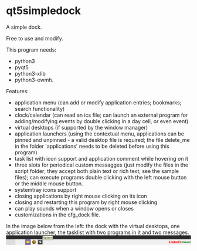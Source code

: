 # qt5simpledock
A simple dock.

Free to use and modify.

This program needs:
- python3
- pyqt5
- python3-xlib
- python3-ewmh.


Features:
- application menu (can add or modify application entries; bookmarks; search functionality)
- clock/calendar (can read an ics file; can launch an external program for adding/modifying events by double clicking in a day cell, or even event)
- virtual desktops (if supported by the window manager)
- application launchers (using the contextual menu, applications can be pinned and unpinned - a valid desktop file is required; the file delete_me in the folder 'applications' needs to be deleted before using this program)
- task list with icon support and application comment while hovering on it
- three slots for periodical custom messagges (just modify the files in the script folder; they accept both plain text or rich text; see the sample files); can execute programs double clicking with the left mouse button or the middle mouse button. 
- systemtray icons support
- closing applications by right mouse clicking on its icon
- closing and restarting this program by right mouse clicking
- can play sounds when a window opens or closes
- customizations in the cfg_dock file.

In the image below from the left: the dock with the virtual desktops, one application launcher, the tasklist with two programs in it and two messages.
![My image](https://github.com/frank038/qt5simpledock/blob/main/screenshot.png)
